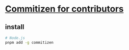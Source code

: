# [Commitizen for contributors](https://github.com/commitizen/cz-cli)

## install

```sh
# Node.js
pnpm add -g commitizen
```

